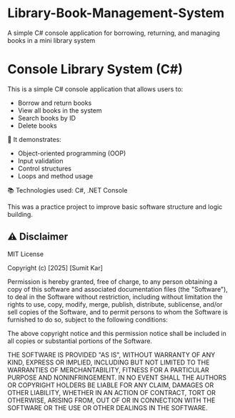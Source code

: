 # Library-Book-Management-System
A simple C# console application for borrowing, returning, and managing books in a mini library system
# Console Library System (C#)

This is a simple C# console application that allows users to:
- Borrow and return books
- View all books in the system
- Search books by ID
- Delete books

🧠 It demonstrates:
- Object-oriented programming (OOP)
- Input validation
- Control structures
- Loops and method usage

📚 Technologies used: C#, .NET Console

This was a practice project to improve basic software structure and logic building.

## ⚠️ Disclaimer

MIT License

Copyright (c) [2025] [Sumit Kar]

Permission is hereby granted, free of charge, to any person obtaining a copy
of this software and associated documentation files (the "Software"), to deal
in the Software without restriction, including without limitation the rights
to use, copy, modify, merge, publish, distribute, sublicense, and/or sell
copies of the Software, and to permit persons to whom the Software is
furnished to do so, subject to the following conditions:

The above copyright notice and this permission notice shall be included in all
copies or substantial portions of the Software.

THE SOFTWARE IS PROVIDED "AS IS", WITHOUT WARRANTY OF ANY KIND, EXPRESS OR
IMPLIED, INCLUDING BUT NOT LIMITED TO THE WARRANTIES OF MERCHANTABILITY,
FITNESS FOR A PARTICULAR PURPOSE AND NONINFRINGEMENT. IN NO EVENT SHALL THE
AUTHORS OR COPYRIGHT HOLDERS BE LIABLE FOR ANY CLAIM, DAMAGES OR OTHER
LIABILITY, WHETHER IN AN ACTION OF CONTRACT, TORT OR OTHERWISE, ARISING FROM,
OUT OF OR IN CONNECTION WITH THE SOFTWARE OR THE USE OR OTHER DEALINGS IN THE
SOFTWARE.
